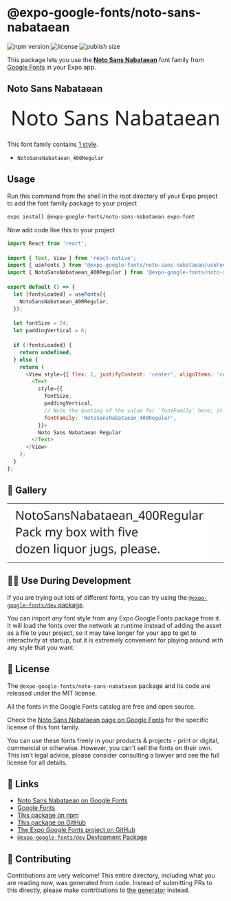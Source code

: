 # @expo-google-fonts/noto-sans-nabataean

![npm version](https://flat.badgen.net/npm/v/@expo-google-fonts/noto-sans-nabataean)
![license](https://flat.badgen.net/github/license/expo/google-fonts)
![publish size](https://flat.badgen.net/packagephobia/install/@expo-google-fonts/noto-sans-nabataean)

This package lets you use the [**Noto Sans Nabataean**](https://fonts.google.com/specimen/Noto+Sans+Nabataean) font family from [Google Fonts](https://fonts.google.com/) in your Expo app.

## Noto Sans Nabataean

![Noto Sans Nabataean](./font-family.png)

This font family contains [1 style](#-gallery).

- `NotoSansNabataean_400Regular`

## Usage

Run this command from the shell in the root directory of your Expo project to add the font family package to your project
```sh
expo install @expo-google-fonts/noto-sans-nabataean expo-font
```

Now add code like this to your project
```js
import React from 'react';

import { Text, View } from 'react-native';
import { useFonts } from '@expo-google-fonts/noto-sans-nabataean/useFonts';
import { NotoSansNabataean_400Regular } from '@expo-google-fonts/noto-sans-nabataean/400Regular';

export default () => {
  let [fontsLoaded] = useFonts({
    NotoSansNabataean_400Regular,
  });

  let fontSize = 24;
  let paddingVertical = 6;

  if (!fontsLoaded) {
    return undefined;
  } else {
    return (
      <View style={{ flex: 1, justifyContent: 'center', alignItems: 'center' }}>
        <Text
          style={{
            fontSize,
            paddingVertical,
            // Note the quoting of the value for `fontFamily` here; it expects a string!
            fontFamily: 'NotoSansNabataean_400Regular',
          }}>
          Noto Sans Nabataean Regular
        </Text>
      </View>
    );
  }
};

```

## 🔡 Gallery


||||
|-|-|-|
|![NotoSansNabataean_400Regular](./NotoSansNabataean_400Regular.ttf.png)||||


## 👩‍💻 Use During Development

If you are trying out lots of different fonts, you can try using the [`@expo-google-fonts/dev` package](https://github.com/expo/google-fonts/tree/master/font-packages/dev#readme).

You can import *any* font style from any Expo Google Fonts package from it. It will load the fonts
over the network at runtime instead of adding the asset as a file to your project, so it may take longer
for your app to get to interactivity at startup, but it is extremely convenient
for playing around with any style that you want.

## 📖 License

The `@expo-google-fonts/noto-sans-nabataean` package and its code are released under the MIT license.

All the fonts in the Google Fonts catalog are free and open source.

Check the [Noto Sans Nabataean page on Google Fonts](https://fonts.google.com/specimen/Noto+Sans+Nabataean) for the specific license of this font family.

You can use these fonts freely in your products & projects - print or digital, commercial or otherwise. However, you can't sell the fonts on their own. This isn't legal advice, please consider consulting a lawyer and see the full license for all details.

## 🔗 Links

- [Noto Sans Nabataean on Google Fonts](https://fonts.google.com/specimen/Noto+Sans+Nabataean)
- [Google Fonts](https://fonts.google.com/)
- [This package on npm](https://www.npmjs.com/package/@expo-google-fonts/noto-sans-nabataean)
- [This package on GitHub](https://github.com/expo/google-fonts/tree/master/font-packages/noto-sans-nabataean)
- [The Expo Google Fonts project on GitHub](https://github.com/expo/google-fonts)
- [`@expo-google-fonts/dev` Devlopment Package](https://github.com/expo/google-fonts/tree/master/font-packages/dev)

## 🤝 Contributing

Contributions are very welcome! This entire directory, including what you are reading now, was generated from code. Instead of submitting PRs to this directly, please make contributions to [the generator](https://github.com/expo/google-fonts/tree/master/packages/generator) instead.
